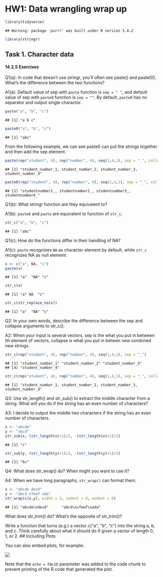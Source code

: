 HW1: Data wrangling wrap up
================

``` r
library(tidyverse)
```

    ## Warning: package 'purrr' was built under R version 3.4.2

``` r
library(stringr)
```

Task 1. Character data
----------------------

#### 14.2.5 Exercises

Q1(a): In code that doesn’t use stringr, you’ll often see paste() and paste0(). What’s the difference between the two functions?

A1(a): Default value of sep with `paste` function is `sep = " "`, and default value of sep with `paste0` function is `sep = ""`. By default, `paste0` has no separator and output single charactor.

``` r
paste("a", "b", "c")
```

    ## [1] "a b c"

``` r
paste0("a", "b", "c")
```

    ## [1] "abc"

From the following example, we can see paste0 can put the strings together and then add the sep element.

``` r
paste(rep("student", 4), rep("number", 4), seq(1,4,1), sep = "_", collapse = ", ")
```

    ## [1] "student_number_1, student_number_2, student_number_3, student_number_4"

``` r
paste0(rep("student", 4), rep("number", 4), seq(1,4,1), sep = "_", collapse = ", ")
```

    ## [1] "studentnumber1_, studentnumber2_, studentnumber3_, studentnumber4_"

Q1(b): What stringr function are they equivalent to?

A1(b): `paste0` and `paste` are equivalent to function of `str_c`.

``` r
str_c("a", "b", "c")
```

    ## [1] "abc"

Q1(c): How do the functions differ in their handling of NA?

A1(c): `paste` recognizes `NA` as character element by default, while `str_c` recognizes NA as null element.

``` r
x <- c("a", NA, "c")
paste(x)
```

    ## [1] "a"  "NA" "c"

``` r
str_c(x)
```

    ## [1] "a" NA  "c"

``` r
str_c(str_replace_na(x))
```

    ## [1] "a"  "NA" "c"

Q2: In your own words, describe the difference between the sep and collapse arguments to str\_c().

A2: When your input is several vectors, sep is the what you put in between ith element of vectors, collapse is what you put in betwen new combined new strings.

``` r
str_c(rep("student", 4), rep("number", 4), seq(1,4,1), sep = "_")
```

    ## [1] "student_number_1" "student_number_2" "student_number_3"
    ## [4] "student_number_4"

``` r
str_c(rep("student", 4), rep("number", 4), seq(1,4,1), sep = "_", collapse = ", ")
```

    ## [1] "student_number_1, student_number_2, student_number_3, student_number_4"

Q3: Use str\_length() and str\_sub() to extract the middle character from a string. What will you do if the string has an even number of characters?

A3: I decide to output the middle two characters if the string has an even number of characters.

``` r
x <- "abcde"
y <- "abcd"
str_sub(x, (str_length(x)+1)/2, -(str_length(x)+1)/2)
```

    ## [1] "c"

``` r
str_sub(y, (str_length(y)+1)/2, -(str_length(y)+1)/2)
```

    ## [1] "bc"

Q4: What does str\_wrap() do? When might you want to use it?

A4: When we have long paragraphs, `str_wrap()` can format them.

``` r
x <- "abcde desd"
y <- "abcd sfewf ada"
str_wrap(c(x,y), width = 3, indent = 0, exdent = 0)
```

    ## [1] "abcde\ndesd"      "abcd\nsfewf\nada"

What does str\_trim() do? What’s the opposite of str\_trim()?

Write a function that turns (e.g.) a vector c("a", "b", "c") into the string a, b, and c. Think carefully about what it should do if given a vector of length 0, 1, or 2. \#\# Including Plots

You can also embed plots, for example:

![](HW01_files/figure-markdown_github-ascii_identifiers/pressure-1.png)

Note that the `echo = FALSE` parameter was added to the code chunk to prevent printing of the R code that generated the plot.

